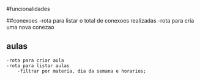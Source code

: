#funcionalidades

##conexoes 
    -rota para listar o total de conexoes realizadas
    -rota para cria uma nova conezao

## aulas
    -rota para criar aula
    -rota para listar aulas
        -filtrar por materia, dia da semana e horarios;